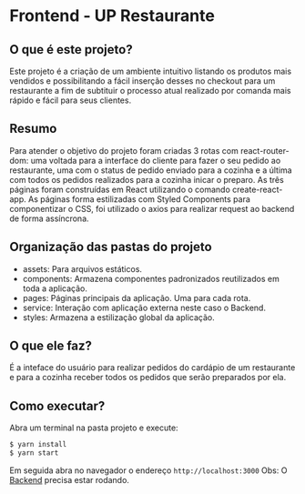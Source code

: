 # Frontend - UP Restaurante

## O que é este projeto?

Este projeto é a criação de um ambiente intuitivo listando os produtos mais vendidos e possibilitando a fácil inserção desses no checkout para um restaurante a fim de subtituir o processo atual realizado por comanda mais rápido e fácil para seus clientes.

## Resumo

Para atender o objetivo do projeto foram criadas 3 rotas com react-router-dom: uma voltada para a interface do cliente para fazer o seu pedido ao restaurante, uma com o status de pedido enviado para a cozinha e a última com todos os pedidos realizados para a cozinha inicar o preparo. As três páginas foram construídas em React utilizando o comando create-react-app.
As páginas forma estilizadas com Styled Components para componentizar o CSS, foi utilizado o axios para realizar request ao backend de forma assíncrona.

## Organização das pastas do projeto

- assets: Para arquivos estáticos.
- components: Armazena componentes padronizados reutilizados em toda a aplicação.
- pages: Páginas principais da aplicação. Uma para cada rota.
- service: Interação com aplicação externa neste caso o Backend.
- styles: Armazena a estilização global da aplicação.

## O que ele faz?

É a inteface do usuário para realizar pedidos do cardápio de um restaurante e para a cozinha receber todos os pedidos que serão preparados por ela.

## Como executar?

Abra um terminal na pasta projeto e execute:

```bash
$ yarn install
$ yarn start
```

Em seguida abra no navegador o endereço `http://localhost:3000`
Obs: O [Backend](https://github.com/eliriamirna/up-restaurante-backend) precisa estar rodando.
